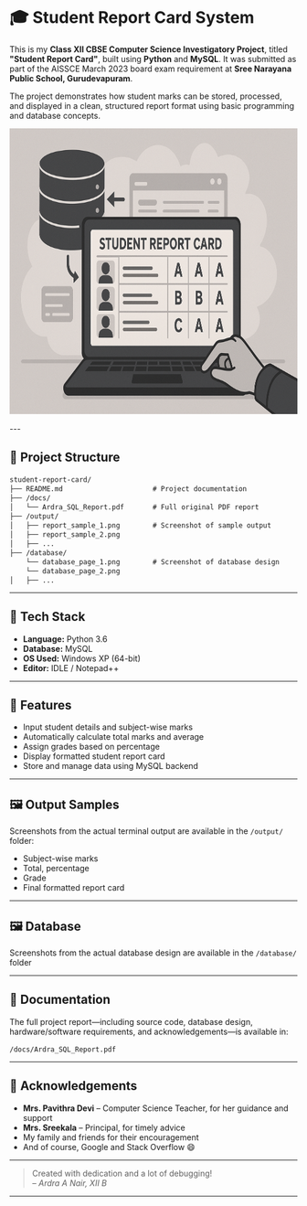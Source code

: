 
# 🎓 Student Report Card System

This is my **Class XII CBSE Computer Science Investigatory Project**, titled **"Student Report Card"**, built using **Python** and **MySQL**. It was submitted as part of the AISSCE March 2023 board exam requirement at **Sree Narayana Public School, Gurudevapuram**.

The project demonstrates how student marks can be stored, processed, and displayed in a clean, structured report format using basic programming and database concepts.
<p align="centre">
    <img src="https://github.com/Ardraanair/Student-report-card-management-sysem/blob/abd2c34b2f4367c5345a74fbef70d3383493ad4e/student%20report%20card.png" alt="dbshs" width="600" height="500"/>
</p>
---

## 📁 Project Structure

```
student-report-card/
├── README.md                      # Project documentation
├── /docs/
│   └── Ardra_SQL_Report.pdf       # Full original PDF report
├── /output/
│   ├── report_sample_1.png        # Screenshot of sample output
│   ├── report_sample_2.png
│   ├── ...
├── /database/
    └── database_page_1.png        # Screenshot of database design
    └── database_page_2.png
│   ├── ...
```

---

## 🧰 Tech Stack

- **Language:** Python 3.6
- **Database:** MySQL
- **OS Used:** Windows XP (64-bit)
- **Editor:** IDLE / Notepad++

---

## 🧠 Features

- Input student details and subject-wise marks
- Automatically calculate total marks and average
- Assign grades based on percentage
- Display formatted student report card
- Store and manage data using MySQL backend

---

## 🖼️ Output Samples

Screenshots from the actual terminal output are available in the `/output/` folder:
- Subject-wise marks
- Total, percentage
- Grade
- Final formatted report card

---

## 🖼️ Database

Screenshots from the actual database design are available in the `/database/` folder

---

## 📘 Documentation

The full project report—including source code, database design, hardware/software requirements, and acknowledgements—is available in:
```
/docs/Ardra_SQL_Report.pdf
```

---

## 🙏 Acknowledgements

- **Mrs. Pavithra Devi** – Computer Science Teacher, for her guidance and support
- **Mrs. Sreekala** – Principal, for timely advice
- My family and friends for their encouragement
- And of course, Google and Stack Overflow 😄

---

> Created with dedication and a lot of debugging!  
> – *Ardra A Nair, XII B*

---
